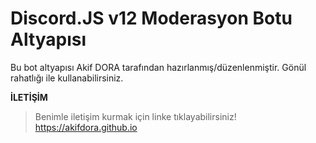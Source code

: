 # Discord.JS v12 Moderasyon Botu Altyapısı
Bu bot altyapısı Akif DORA tarafından hazırlanmış/düzenlenmiştir. Gönül rahatlığı ile kullanabilirsiniz.

**İLETİŞİM**
> Benimle iletişim kurmak için linke tıklayabilirsiniz!<br>
> https://akifdora.github.io
